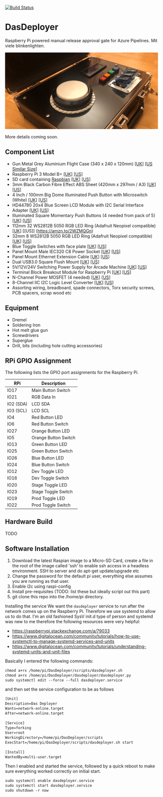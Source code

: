[![Build Status](https://dev.azure.com/martin/DasDeployer/_apis/build/status/martinwoodward.DasDeployer?branchName=master&label=DasBuild)](https://dev.azure.com/martin/DasDeployer/_build/latest?definitionId=43&branchName=master)

# DasDeployer

Raspberry Pi powered manual release approval gate for Azure Pipelines. Mit viele blinkenlighten.

![DasDeployer](images/dasdeployer-hero.png?raw=true "Das Deployer")

More details coming soon.

## Component List
 - Gun Metal Grey Aluminium Flight Case (340 x 240 x 120mm) [[UK]](https://amzn.to/2v9PrQS) [[US Similar Size]](https://amzn.to/34DP5BR)
 - Raspberry Pi 3 Model B+ [[UK]](https://amzn.to/2KLshuM) [[US]](https://amzn.to/33wm6Q8)
 - SD card containing [Raspbian](https://www.raspberrypi.org/downloads/raspbian/) [[UK]](https://amzn.to/2UqUDKE) [[US]](https://amzn.to/34HCTAc)
 - 3mm Black Carbon Fibre Effect ABS Sheet (420mm x 297mm / A3) [[UK]](https://amzn.to/2XfYHPp) [[US]](https://amzn.to/34F52rj)
 - 4 Inch / 100mm Big Dome Illuminated Push Button with Microswitch (White) [[UK]](https://amzn.to/2KG42Ox) [[US]](https://amzn.to/2Q0bIMz)
 - HD44780 20x4 Blue Screen LCD Module with I2C Serial Interface Adapter [[UK]](https://amzn.to/2V8PiM6) [[US]](https://amzn.to/2JXyalO)
 - Illuminated Square Momentary Push Buttons (4 needed from pack of 5) [[UK]](https://amzn.to/2KJMPEa) [[US]](https://amzn.to/2NuF2cB)
 - 112mm 32 WS2812B 5050 RGB LED Ring (Adafruit Neopixel compatible) [[UK]](https://amzn.to/2V5ClD0) [[US]] (https://amzn.to/2WZMQGn)
 - 32mm 8 WS2812B 5050 RGB LED Ring (Adafruit Neopixel compatible) [[UK]](https://amzn.to/2KKgZqD) [[US]](https://amzn.to/2WZMQGn)
 - Blue Toggle Switches with face plate [[UK]](https://amzn.to/2VQ2gvt) [[US]](https://amzn.to/2K0xgoG)
 - Panel Mount Male IEC320 C8 Power Socket [[UK]](https://amzn.to/2VOCcAW) [[US]](https://amzn.to/2PYfgiH)
 - Panel Mount Ethernet Extension Cable [[UK]](https://amzn.to/2vdWHLv) [[US]](https://amzn.to/34KbL3x)
 - Dual USB3.0 Square Flush Mount [[UK]](https://amzn.to/2v5Q4el) [[US]](https://amzn.to/36J7Gy5)
 - 5V/12V/24V Switching Power Supply for Arcade Machine [[UK]](https://amzn.to/2VPowpo) [[US]](https://amzn.to/33u6cpF)
 - Terminal Block Breakout Module for Raspberry Pi [[UK]](https://amzn.to/2VUm4Ox) [[US]](https://amzn.to/2NuFGH3)
 - N-Channel Power MOSFET (4 needed) [[UK]](https://amzn.to/2KHKY2q) [[US]](https://amzn.to/2pRd69O)
 - 8-Channel IIC I2C Logic Level Converter [[UK]](https://amzn.to/2VEK0IH) [[US]](https://amzn.to/33sXGqT)
 - Assorting wiring, breadboard, spade connectors, Torx security screws, PCB spacers, scrap wood etc
 
## Equipment
 - Dremel
 - Soldering Iron
 - Hot melt glue gun
 - Screwdrivers
 - Superglue
 - Drill, bits (including hole cutting accessories)

## RPi GPIO Assignment
The following lists the GPIO port assignments for the Raspberry Pi.

| RPi   | Description   |
| ----- | ------------- |
| IO17  | Main Button Switch |
| IO21  | RGB Data In |
| IO2 (SDA)   | LCD SDA |
| IO3 (SCL)   | LCD SCL |
| IO4   | Red Button LED |
| IO6   | Red Button Switch |
| IO27  | Orange Button LED |
| IO5   | Orange Button Switch |
| IO13  | Green Button LED |
| IO25  | Green Button Switch |
| IO26  | Blue Button LED |
| IO24  | Blue Button Switch |
| IO12  | Dev Toggle LED |
| IO16  | Dev Toggle Switch |
| IO20  | Stage Toggle LED |
| IO23  | Stage Toggle Switch |
| IO19  | Prod Toggle LED|
| IO22  | Prod Toggle Switch |

## Hardware Build
TODO

## Software Installation
1. Download the latest Raspian image to a Micro-SD Card, create a file in the root of the image called 'ssh' to enable ssh access in a headless environment. SSH to server and do apt-get update/upgrade etc
2. Change the password for the default pi user, everything else assumes you are running as that user.
3. Enable i2c using raspi-config
4. Install pre-requisites (TODO: list these but ideally script out this part)
5. git clone this repo into the /home/pi directory.

Installing the service
We want the `dasdeployer` service to run after the network comes up on the Raspberry Pi.  Therefore we use systemd to allow us to do that.  I'm an old fashioned SysV init.d type of person and systemd was new to me therefore the following resources were very helpful:

 - https://raspberrypi.stackexchange.com/a/79033
 - https://www.digitalocean.com/community/tutorials/how-to-use-systemctl-to-manage-systemd-services-and-units
 - https://www.digitalocean.com/community/tutorials/understanding-systemd-units-and-unit-files

Basically I entered the following commands:

```
chmod a+rx /home/pi/DasDeployer/scripts/dasdeployer.sh
chmod a+rx /home/pi/DasDeployer/dasdeployer/dasdeployer.py
sudo systemctl edit --force --full dasdeployer.service
```

and then set the service configuration to be as follows

```
[Unit]
Description=Das Deployer
Wants=network-online.target
After=network-online.target

[Service]
Type=forking
User=root
WorkingDirectory=/home/pi/DasDeployer/scripts
ExecStart=/home/pi/DasDeployer/scripts/dasdeployer.sh start

[Install]
WantedBy=multi-user.target
```

Then I enabled and started the service, followed by a quick reboot to make sure everything worked correctly on initial start.

```
sudo systemctl enable dasdeployer.service
sudo systemctl start dasdeployer.service
sudo shutdown -r now
```


